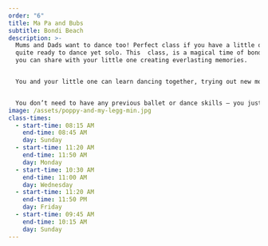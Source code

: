 ```yaml
---
order: "6"
title: Ma Pa and Bubs
subtitle: Bondi Beach
description: >-
  Mums and Dads want to dance too! Perfect class if you have a little one not
  quite ready to dance yet solo. This  class, is a magical time of bonding that
  you can share with your little one creating everlasting memories.


  You and your little one can learn dancing together, trying out new moves and testing your performance skills. Listen to the music and let little one express what they feel.


  You don’t need to have any previous ballet or dance skills – you just need to be ready to have a fabulous time with your dancer. Be ready to dance, move, sing, play and have plenty of fun – just like your little person!
image: /assets/poppy-and-my-legg-min.jpg
class-times:
  - start-time: 08:15 AM
    end-time: 08:45 AM
    day: Sunday
  - start-time: 11:20 AM
    end-time: 11:50 AM
    day: Monday
  - start-time: 10:30 AM
    end-time: 11:00 AM
    day: Wednesday
  - start-time: 11:20 AM
    end-time: 11:50 PM
    day: Friday
  - start-time: 09:45 AM
    end-time: 10:15 AM
    day: Sunday
---
```

